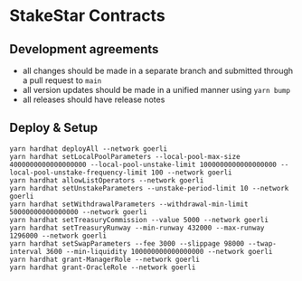 # StakeStar Contracts

## Development agreements

- all changes should be made in a separate branch and submitted through a pull request to `main`
- all version updates should be made in a unified manner using `yarn bump`
- all releases should have release notes

## Deploy & Setup

```shell
yarn hardhat deployAll --network goerli
yarn hardhat setLocalPoolParameters --local-pool-max-size 4000000000000000000 --local-pool-unstake-limit 1000000000000000000 --local-pool-unstake-frequency-limit 100 --network goerli
yarn hardhat allowListOperators --network goerli
yarn hardhat setUnstakeParameters --unstake-period-limit 10 --network goerli
yarn hardhat setWithdrawalParameters --withdrawal-min-limit 50000000000000000 --network goerli
yarn hardhat setTreasuryCommission --value 5000 --network goerli
yarn hardhat setTreasuryRunway --min-runway 432000 --max-runway 1296000 --network goerli
yarn hardhat setSwapParameters --fee 3000 --slippage 98000 --twap-interval 3600 --min-liquidity 100000000000000000 --network goerli
yarn hardhat grant-ManagerRole --network goerli
yarn hardhat grant-OracleRole --network goerli
```
